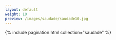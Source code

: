 ```yaml
---
layout: default
weight: 10
preview: /images/saudade/saudade10.jpg
---
```


{% include pagination.html collection="saudade" %}
<img src="{{ page.preview }}" alt="" />

